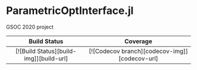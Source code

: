# ParametricOptInterface.jl
GSOC 2020 project


| **Build Status** | **Coverage** | 
|:-----------------:|:-----------------:|
| [![Build Status][build-img]][build-url] | [![Codecov branch][codecov-img]][codecov-url]|
